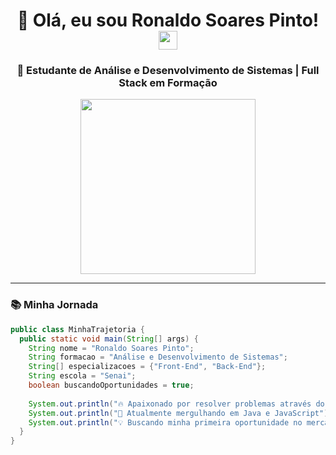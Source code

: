 <h1 align="center"> 
  👋 Olá, eu sou Ronaldo Soares Pinto! 
  <img src="https://media.giphy.com/media/hvRJCLFzcasrR4ia7z/giphy.gif" width="30px">
</h1>

<h3 align="center">
  🚀 Estudante de Análise e Desenvolvimento de Sistemas | Full Stack em Formação
</h3>

<p align="center">
  <img src="https://media.giphy.com/media/ZgTR3UQ9XAWDvqy9jv/giphy.gif" width="280">
</p>

---

### 📚 **Minha Jornada**
```java
public class MinhaTrajetoria {
  public static void main(String[] args) {
    String nome = "Ronaldo Soares Pinto";
    String formacao = "Análise e Desenvolvimento de Sistemas";
    String[] especializacoes = {"Front-End", "Back-End"};
    String escola = "Senai";
    boolean buscandoOportunidades = true;
    
    System.out.println("🔥 Apaixonado por resolver problemas através do código");
    System.out.println("🌱 Atualmente mergulhando em Java e JavaScript");
    System.out.println("💡 Buscando minha primeira oportunidade no mercado tech");
  }
}

